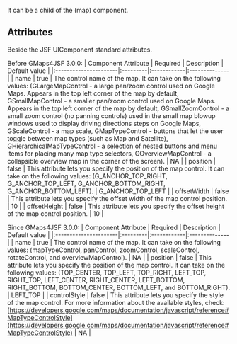 It can be a child of the (map) component.

## Attributes ##
Beside the JSF UIComponent standard attributes.

Before GMaps4JSF 3.0.0:
| Component Attribute   | Required | Description | Default value |
|:----------------------|:---------|:------------|:--------------|
| name                  | true     | The control name of the map. It can take on the following values:  (GLargeMapControl - a large pan/zoom control used on Google Maps. Appears in the top left corner of the map by default, GSmallMapControl - a smaller pan/zoom control used on Google Maps. Appears in the top left corner of the map by default, GSmallZoomControl - a small zoom control (no panning controls) used in the small map blowup windows used to display driving directions steps on Google Maps, GScaleControl - a map scale, GMapTypeControl - buttons that let the user toggle between map types (such as Map and Satellite), GHierarchicalMapTypeControl - a selection of nested buttons and menu items for placing many map type selectors, GOverviewMapControl - a collapsible overview map in the corner of the screen). | NA            |
| position              | false    | This attribute lets you specify the position of the map control. It can take on the following values: (G\_ANCHOR\_TOP\_RIGHT, G\_ANCHOR\_TOP\_LEFT, G\_ANCHOR\_BOTTOM\_RIGHT, G\_ANCHOR\_BOTTOM\_LEFT). | G\_ANCHOR\_TOP\_LEFT |
| offsetWidth           | false    | This attribute lets you specify the offset width of the map control position. | 10            |
| offsetHeight          | false    | This attribute lets you specify the offset height of the map control position. | 10            |


Since GMaps4JSF 3.0.0:
| Component Attribute   | Required | Description | Default value |
|:----------------------|:---------|:------------|:--------------|
| name                  | true     | The control name of the map. It can take on the following values:  (mapTypeControl, panControl, zoomControl,  scaleControl, rotateControl, and overviewMapControl). | NA            |
| position              | false    | This attribute lets you specify the position of the map control. It can take on the following values: (TOP\_CENTER, TOP\_LEFT, TOP\_RIGHT, LEFT\_TOP, RIGHT\_TOP, LEFT\_CENTER, RIGHT\_CENTER, LEFT\_BOTTOM, RIGHT\_BOTTOM, BOTTOM\_CENTER, BOTTOM\_LEFT, and BOTTOM\_RIGHT). | LEFT\_TOP     |
| controlStyle          | false    | This attribute lets you specify the style of the map control. For more information about the available styles, check: [https://developers.google.com/maps/documentation/javascript/reference#MapTypeControlStyle](https://developers.google.com/maps/documentation/javascript/reference#MapTypeControlStyle) | NA            |